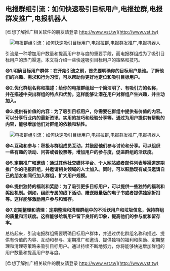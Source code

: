 ## **电报群组引流：如何快速吸引目标用户,电报拉群,电报群发推广,电报机器人**

[😍想了解推广相关软件的朋友请登录 http://www.vst.tw](http://www.vst.tw)

 <center><img src="https://vst.tw/MP4/tuiguang/png/6.png" alt="电报群组引流：如何快速吸引目标用户,电报拉群,电报群发推广,电报机器人"></center>

引流是一种增加用户数量和提高用户参与度的重要手段，而电报群组成为了吸引目标用户的热门渠道。本文将介绍一些快速吸引目标用户的策略和技巧。

**😄1.明确目标用户群体：在开始引流之前，首先要明确你的目标用户是谁。了解他们的兴趣、需求和行为习惯，可以帮助你更好地定位和吸引目标用户。**

**😄2.优化群组名称和描述：给你的电报群组起一个简洁明了、有吸引力的名称，并在描述中突出群组的特点和优势。这样能够让潜在用户对群组产生兴趣，并主动加入。**

**😄3.提供有价值的内容：为了吸引目标用户，你需要在群组中提供有价值的内容。可以分享行业内的最新资讯、实用的技巧和经验分享等。通过为用户提供有帮助的内容，能够增加他们对群组的依赖和粘性。**

 <center><img src="https://vst.tw/MP4/tuiguang/png/6.png" alt="电报群组引流：如何快速吸引目标用户,电报拉群,电报群发推广,电报机器人"></center>

**😄4.互动和参与：积极与群组成员互动，并鼓励他们参与讨论和分享。可以组织一些有趣的活动、问答或者投票等，增加用户的参与度，促进群组的活跃度。**

**😄5.定期推广和邀请：通过其他社交媒体平台、个人网站或者邮件列表等渠道定期推广你的电报群组，并邀请相关领域的人士加入。同时，可以鼓励现有成员邀请自己的朋友和同行加入群组，扩大用户规模。**

**😄6.提供独特的福利和奖励：为了吸引更多目标用户，可以提供一些独特的福利和奖励机制。例如，组织专属的线下活动、赠送限量版的电子书或者提供独家折扣等。这样能够激励用户参与和留存。**

**😄7.定期整理和清理：定期整理和清理群组中的不活跃用户和垃圾信息，保持群组的质量和活跃度。这样能够给新用户留下良好的印象，提高他们的参与度和留存率。**

总结起来，引流电报群组需要明确目标用户群体，并通过优化群组名称和描述、提供有价值的内容、互动和参与、定期推广和邀请、提供独特的福利和奖励、定期整理和清理等策略来吸引目标用户。通过持续不断地努力，你将能够快速增加群组的用户数量和提高用户参与度。

[😍想了解推广相关软件的朋友请登录 http://www.vst.tw](http://www.vst.tw)



